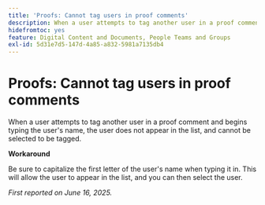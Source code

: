 ```yaml
---
title: 'Proofs: Cannot tag users in proof comments'
description: When a user attempts to tag another user in a proof comment and begins typing the user's name, the user does not appear in the list, and cannot be selected to be tagged. A workaround is available.
hidefromtoc: yes
feature: Digital Content and Documents, People Teams and Groups
exl-id: 5d31e7d5-147d-4a85-a832-5981a7135db4
---
```

# Proofs: Cannot tag users in proof comments

When a user attempts to tag another user in a proof comment and begins typing the user's name, the user does not appear in the list, and cannot be selected to be tagged.

**Workaround**

Be sure to capitalize the first letter of the user's name when typing it in. This will allow the user to appear in the list, and you can then select the user.

_First reported on June 16, 2025._
